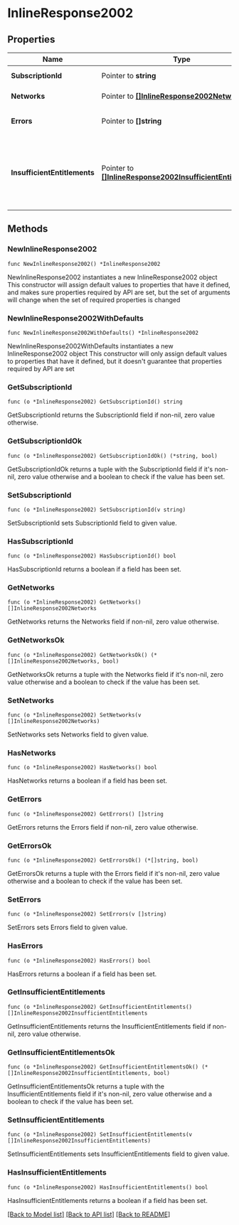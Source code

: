 # InlineResponse2002

## Properties

Name | Type | Description | Notes
------------ | ------------- | ------------- | -------------
**SubscriptionId** | Pointer to **string** | Subscription ID | [optional] 
**Networks** | Pointer to [**[]InlineResponse2002Networks**](InlineResponse2002Networks.md) | Unbound networks | [optional] 
**Errors** | Pointer to **[]string** | Array of errors if failed | [optional] 
**InsufficientEntitlements** | Pointer to [**[]InlineResponse2002InsufficientEntitlements**](InlineResponse2002InsufficientEntitlements.md) | A list of entitlements required to successfully bind the networks to the subscription | [optional] 

## Methods

### NewInlineResponse2002

`func NewInlineResponse2002() *InlineResponse2002`

NewInlineResponse2002 instantiates a new InlineResponse2002 object
This constructor will assign default values to properties that have it defined,
and makes sure properties required by API are set, but the set of arguments
will change when the set of required properties is changed

### NewInlineResponse2002WithDefaults

`func NewInlineResponse2002WithDefaults() *InlineResponse2002`

NewInlineResponse2002WithDefaults instantiates a new InlineResponse2002 object
This constructor will only assign default values to properties that have it defined,
but it doesn't guarantee that properties required by API are set

### GetSubscriptionId

`func (o *InlineResponse2002) GetSubscriptionId() string`

GetSubscriptionId returns the SubscriptionId field if non-nil, zero value otherwise.

### GetSubscriptionIdOk

`func (o *InlineResponse2002) GetSubscriptionIdOk() (*string, bool)`

GetSubscriptionIdOk returns a tuple with the SubscriptionId field if it's non-nil, zero value otherwise
and a boolean to check if the value has been set.

### SetSubscriptionId

`func (o *InlineResponse2002) SetSubscriptionId(v string)`

SetSubscriptionId sets SubscriptionId field to given value.

### HasSubscriptionId

`func (o *InlineResponse2002) HasSubscriptionId() bool`

HasSubscriptionId returns a boolean if a field has been set.

### GetNetworks

`func (o *InlineResponse2002) GetNetworks() []InlineResponse2002Networks`

GetNetworks returns the Networks field if non-nil, zero value otherwise.

### GetNetworksOk

`func (o *InlineResponse2002) GetNetworksOk() (*[]InlineResponse2002Networks, bool)`

GetNetworksOk returns a tuple with the Networks field if it's non-nil, zero value otherwise
and a boolean to check if the value has been set.

### SetNetworks

`func (o *InlineResponse2002) SetNetworks(v []InlineResponse2002Networks)`

SetNetworks sets Networks field to given value.

### HasNetworks

`func (o *InlineResponse2002) HasNetworks() bool`

HasNetworks returns a boolean if a field has been set.

### GetErrors

`func (o *InlineResponse2002) GetErrors() []string`

GetErrors returns the Errors field if non-nil, zero value otherwise.

### GetErrorsOk

`func (o *InlineResponse2002) GetErrorsOk() (*[]string, bool)`

GetErrorsOk returns a tuple with the Errors field if it's non-nil, zero value otherwise
and a boolean to check if the value has been set.

### SetErrors

`func (o *InlineResponse2002) SetErrors(v []string)`

SetErrors sets Errors field to given value.

### HasErrors

`func (o *InlineResponse2002) HasErrors() bool`

HasErrors returns a boolean if a field has been set.

### GetInsufficientEntitlements

`func (o *InlineResponse2002) GetInsufficientEntitlements() []InlineResponse2002InsufficientEntitlements`

GetInsufficientEntitlements returns the InsufficientEntitlements field if non-nil, zero value otherwise.

### GetInsufficientEntitlementsOk

`func (o *InlineResponse2002) GetInsufficientEntitlementsOk() (*[]InlineResponse2002InsufficientEntitlements, bool)`

GetInsufficientEntitlementsOk returns a tuple with the InsufficientEntitlements field if it's non-nil, zero value otherwise
and a boolean to check if the value has been set.

### SetInsufficientEntitlements

`func (o *InlineResponse2002) SetInsufficientEntitlements(v []InlineResponse2002InsufficientEntitlements)`

SetInsufficientEntitlements sets InsufficientEntitlements field to given value.

### HasInsufficientEntitlements

`func (o *InlineResponse2002) HasInsufficientEntitlements() bool`

HasInsufficientEntitlements returns a boolean if a field has been set.


[[Back to Model list]](../README.md#documentation-for-models) [[Back to API list]](../README.md#documentation-for-api-endpoints) [[Back to README]](../README.md)


